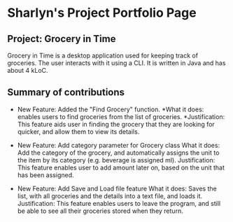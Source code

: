 # Sharlyn's Project Portfolio Page
## Project: Grocery in Time
Grocery in Time is a desktop application used for keeping track of groceries.
The user interacts with it using a CLI. It is written in Java and has about 4 kLoC.
## Summary of contributions
* New Feature: Added the "Find Grocery" function.
  *What it does: enables users to find groceries from the list of groceries.
  *Justification: This feature aids user in finding the grocery that they are looking for quicker, and allow them to view its details.

* New Feature: Add category parameter for Grocery class
  What it does: Add the category of the grocery, and automatically assigns the unit to the item by its category (e.g. beverage is assigned ml).
  Justification: This feature enables user to add amount later on, based on the unit that has been assigned.

* New Feature: Add Save and Load file feature
  What it does: Saves the list, with all groceries and the details into a text file, and loads it.
  Justification: This feature enables users to leave the program, and still be able to see all their groceries stored when they return.

